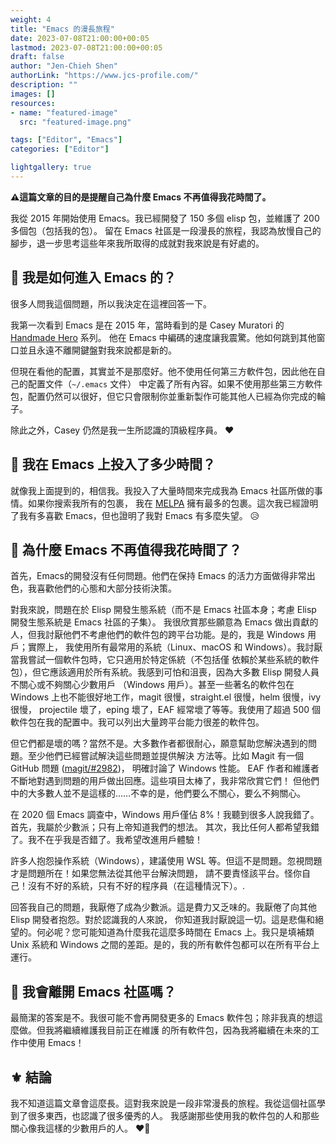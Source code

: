 ```yaml
---
weight: 4
title: "Emacs 的漫長旅程"
date: 2023-07-08T21:00:00+00:05
lastmod: 2023-07-08T21:00:00+00:05
draft: false
author: "Jen-Chieh Shen"
authorLink: "https://www.jcs-profile.com/"
description: ""
images: []
resources:
- name: "featured-image"
  src: "featured-image.png"

tags: ["Editor", "Emacs"]
categories: ["Editor"]

lightgallery: true
---
```


**⚠️這篇文章的目的是提醒自己為什麼 Emacs 不再值得我花時間了。**

我從 2015 年開始使用 Emacs。我已經開發了 150 多個 elisp 包，並維護了 200 多個包（包括我的包）。
留在 Emacs 社區是一段漫長的旅程，我認為放慢自己的腳步，退一步思考這些年來我所取得的成就對我來說是有好處的。

<!-- more -->

## 💫 我是如何進入 Emacs 的？

很多人問我這個問題，所以我決定在這裡回答一下。

我第一次看到 Emacs 是在 2015 年，當時看到的是 Casey Muratori 的 [Handmade Hero][] 系列。
他在 Emacs 中編碼的速度讓我震驚。他如何跳到其他窗口並且永遠不離開鍵盤對我來說都是新的。

但現在看他的配置，其實並不是那麼好。他不使用任何第三方軟件包，因此他在自己的配置文件（`~/.emacs` 文件）
中定義了所有內容。如果不使用那些第三方軟件包，配置仍然可以很好，但它只會限制你並重新製作可能其他人已經為你完成的輪子。

除此之外，Casey 仍然是我一生所認識的頂級程序員。 ❤️

## 💫 我在 Emacs 上投入了多少時間？

就像我上面提到的，相信我。我投入了大量時間來完成我為 Emacs 社區所做的事情。如果你搜索我所有的包裹，
我在 [MELPA][] 擁有最多的包裹。這次我已經證明了我有多喜歡 Emacs，但也證明了我對 Emacs 有多麼失望。 😥

## 💫 為什麼 Emacs 不再值得我花時間了？

首先，Emacs的開發沒有任何問題。他們在保持 Emacs 的活力方面做得非常出色，我喜歡他們的心態和大部分技術決策。

對我來說，問題在於 Elisp 開發生態系統（而不是 Emacs 社區本身；考慮 Elisp 開發生態系統是 Emacs 社區的子集）。
我很欣賞那些願意為 Emacs 做出貢獻的人，但我討厭他們不考慮他們的軟件包的跨平台功能。是的，我是 Windows 用戶；實際上，
我使用所有最常用的系統（Linux、macOS 和 Windows）。我討厭當我嘗試一個軟件包時，它只適用於特定係統（不包括僅
依賴於某些系統的軟件包），但它應該適用於所有系統。我感到可怕和沮喪，因為大多數 Elisp 開發人員不關心或不夠關心少數用戶
（Windows 用戶）。甚至一些著名的軟件包在 Windows 上也不能很好地工作，magit 很慢，straight.el 很慢，helm 很慢，ivy 很慢，
projectile 壞了，eping 壞了，EAF 經常壞了等等。我使用了超過 500 個軟件包在我的配置中。我可以列出大量跨平台能力很差的軟件包。

但它們都是壞的嗎？當然不是。大多數作者都很耐心，願意幫助您解決遇到的問題。至少他們已經嘗試解決這些問題並提供解決
方法等。比如 Magit 有一個 GitHub 問題 ([magit/#2982](https://github.com/magit/magit/issues/2982))，
明確討論了 Windows 性能。 EAF 作者和維護者不斷地對遇到問題的用戶做出回應。這些項目太棒了，我非常欣賞它們！
但他們中的大多數人並不是這樣的……不幸的是，他們要么不關心，要么不夠關心。

在 2020 個 Emacs 調查中，Windows 用戶僅佔 8%！我聽到很多人說我錯了。首先，我屬於少數派；只有上帝知道我們的想法。
其次，我比任何人都希望我錯了。我不在乎我是否錯了。我希望改進用戶體驗！

許多人抱怨操作系統（Windows），建議使用 WSL 等。但這不是問題。忽視問題才是問題所在！如果您無法從其他平台解決問題，
請不要責怪該平台。怪你自己！沒有不好的系統，只有不好的程序員（在這種情況下）。.

回答我自己的問題，我厭倦了成為少數派。這是費力又乏味的。我厭倦了向其他 Elisp 開發者抱怨。對於認識我的人來說，
你知道我討厭說這一切。這是悲傷和絕望的。何必呢？您可能知道為什麼我花這麼多時間在 Emacs 上。我只是填補類 Unix 
系統和 Windows 之間的差距。是的，我的所有軟件包都可以在所有平台上運行。

## 💫 我會離開 Emacs 社區嗎？


最簡潔的答案是不。我很可能不會再開發更多的 Emacs 軟件包；除非我真的想這麼做。但我將繼續維護我目前正在維護
的所有軟件包，因為我將繼續在未來的工作中使用 Emacs！

## ⚜️ 結論

我不知道這篇文章會這麼長。這對我來說是一段非常漫長的旅程。我從這個社區學到了很多東西，也認識了很多優秀的人。
我感謝那些使用我的軟件包的人和那些關心像我這樣的少數用戶的人。 ❤️🙏


[Handmade Hero]: https://handmadehero.org/
[MELPA]: https://melpa.org/#/

